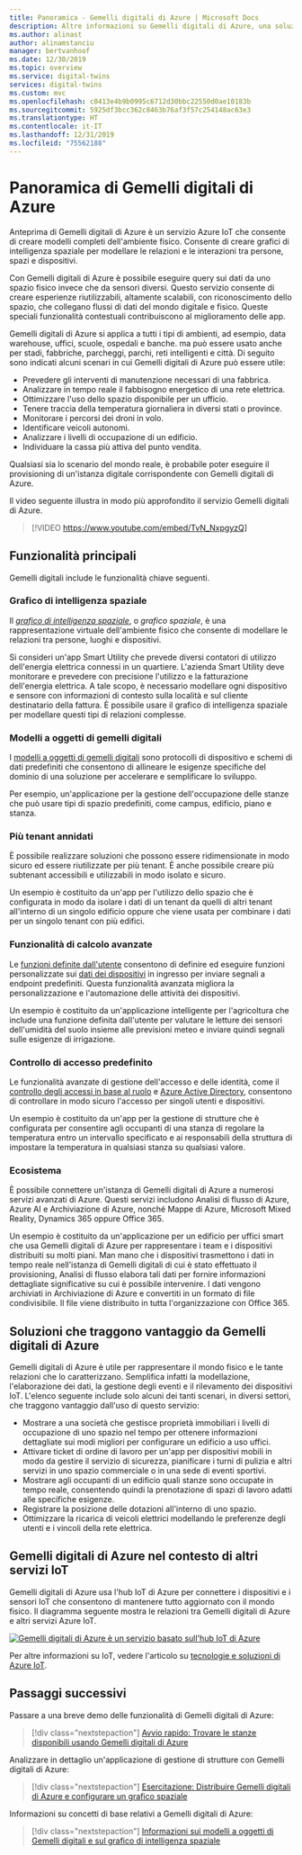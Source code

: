 ```yaml
---
title: Panoramica - Gemelli digitali di Azure | Microsoft Docs
description: Altre informazioni su Gemelli digitali di Azure, una soluzione Azure IoT per l'intelligenza spaziale.
ms.author: alinast
author: alinamstanciu
manager: bertvanhoof
ms.date: 12/30/2019
ms.topic: overview
ms.service: digital-twins
services: digital-twins
ms.custom: mvc
ms.openlocfilehash: c0413e4b9b0995c6712d30bbc22550d0ae10183b
ms.sourcegitcommit: 5925df3bcc362c8463b76af3f57c254148ac63e3
ms.translationtype: HT
ms.contentlocale: it-IT
ms.lasthandoff: 12/31/2019
ms.locfileid: "75562188"
---
```

# <a name="overview-of-azure-digital-twins"></a>Panoramica di Gemelli digitali di Azure

Anteprima di Gemelli digitali di Azure è un servizio Azure IoT che consente di creare modelli completi dell'ambiente fisico. Consente di creare grafici di intelligenza spaziale per modellare le relazioni e le interazioni tra persone, spazi e dispositivi.

Con Gemelli digitali di Azure è possibile eseguire query sui dati da uno spazio fisico invece che da sensori diversi. Questo servizio consente di creare esperienze riutilizzabili, altamente scalabili, con riconoscimento dello spazio, che collegano flussi di dati del mondo digitale e fisico. Queste speciali funzionalità contestuali contribuiscono al miglioramento delle app. 

Gemelli digitali di Azure si applica a tutti i tipi di ambienti, ad esempio, data warehouse, uffici, scuole, ospedali e banche. ma può essere usato anche per stadi, fabbriche, parcheggi, parchi, reti intelligenti e città. Di seguito sono indicati alcuni scenari in cui Gemelli digitali di Azure può essere utile:

- Prevedere gli interventi di manutenzione necessari di una fabbrica.
- Analizzare in tempo reale il fabbisogno energetico di una rete elettrica.
- Ottimizzare l'uso dello spazio disponibile per un ufficio.
- Tenere traccia della temperatura giornaliera in diversi stati o province.
- Monitorare i percorsi dei droni in volo.
- Identificare veicoli autonomi.
- Analizzare i livelli di occupazione di un edificio.
- Individuare la cassa più attiva del punto vendita.

Qualsiasi sia lo scenario del mondo reale, è probabile poter eseguire il provisioning di un'istanza digitale corrispondente con Gemelli digitali di Azure.

Il video seguente illustra in modo più approfondito il servizio Gemelli digitali di Azure.

> [!VIDEO https://www.youtube.com/embed/TvN_NxpgyzQ]

## <a name="key-capabilities"></a>Funzionalità principali

Gemelli digitali include le funzionalità chiave seguenti.

### <a name="spatial-intelligence-graph"></a>Grafico di intelligenza spaziale

Il [*grafico di intelligenza spaziale*](./concepts-objectmodel-spatialgraph.md#spatial-intelligence-graph), o *grafico spaziale*, è una rappresentazione virtuale dell'ambiente fisico che consente di modellare le relazioni tra persone, luoghi e dispositivi.

Si consideri un'app Smart Utility che prevede diversi contatori di utilizzo dell'energia elettrica connessi in un quartiere. L'azienda Smart Utility deve monitorare e prevedere con precisione l'utilizzo e la fatturazione dell'energia elettrica. A tale scopo, è necessario modellare ogni dispositivo e sensore con informazioni di contesto sulla località e sul cliente destinatario della fattura. È possibile usare il grafico di intelligenza spaziale per modellare questi tipi di relazioni complesse.

### <a name="digital-twin-object-models"></a>Modelli a oggetti di gemelli digitali

I [modelli a oggetti di gemelli digitali](./concepts-objectmodel-spatialgraph.md#digital-twins-object-models) sono protocolli di dispositivo e schemi di dati predefiniti che consentono di allineare le esigenze specifiche del dominio di una soluzione per accelerare e semplificare lo sviluppo.

Per esempio, un'applicazione per la gestione dell'occupazione delle stanze che può usare tipi di spazio predefiniti, come campus, edificio, piano e stanza.

### <a name="multiple-and-nested-tenants"></a>Più tenant annidati

È possibile realizzare soluzioni che possono essere ridimensionate in modo sicuro ed essere riutilizzate per più tenant. È anche possibile creare più subtenant accessibili e utilizzabili in modo isolato e sicuro.

Un esempio è costituito da un'app per l'utilizzo dello spazio che è configurata in modo da isolare i dati di un tenant da quelli di altri tenant all'interno di un singolo edificio oppure che viene usata per combinare i dati per un singolo tenant con più edifici.

### <a name="advanced-compute-capabilities"></a>Funzionalità di calcolo avanzate

Le [funzioni definite dall'utente](./concepts-user-defined-functions.md) consentono di definire ed eseguire funzioni personalizzate sui [dati dei dispositivi](./concepts-device-ingress.md) in ingresso per inviare segnali a endpoint predefiniti. Questa funzionalità avanzata migliora la personalizzazione e l'automazione delle attività dei dispositivi.

Un esempio è costituito da un'applicazione intelligente per l'agricoltura che include una funzione definita dall'utente per valutare le letture dei sensori dell'umidità del suolo insieme alle previsioni meteo e inviare quindi segnali sulle esigenze di irrigazione.

### <a name="built-in-access-control"></a>Controllo di accesso predefinito

Le funzionalità avanzate di gestione dell'accesso e delle identità, come il [controllo degli accessi in base al ruolo](./security-role-based-access-control.md) e [Azure Active Directory](./security-authenticating-apis.md), consentono di controllare in modo sicuro l'accesso per singoli utenti e dispositivi.

Un esempio è costituito da un'app per la gestione di strutture che è configurata per consentire agli occupanti di una stanza di regolare la temperatura entro un intervallo specificato e ai responsabili della struttura di impostare la temperatura in qualsiasi stanza su qualsiasi valore.

### <a name="ecosystem"></a>Ecosistema

È possibile connettere un'istanza di Gemelli digitali di Azure a numerosi servizi avanzati di Azure. Questi servizi includono Analisi di flusso di Azure, Azure AI e Archiviazione di Azure, nonché Mappe di Azure, Microsoft Mixed Reality, Dynamics 365 oppure Office 365.

Un esempio è costituito da un'applicazione per un edificio per uffici smart che usa Gemelli digitali di Azure per rappresentare i team e i dispositivi distribuiti su molti piani. Man mano che i dispositivi trasmettono i dati in tempo reale nell'istanza di Gemelli digitali di cui è stato effettuato il provisioning, Analisi di flusso elabora tali dati per fornire informazioni dettagliate significative su cui è possibile intervenire. I dati vengono archiviati in Archiviazione di Azure e convertiti in un formato di file condivisibile. Il file viene distribuito in tutta l'organizzazione con Office 365.

## <a name="solutions-that-benefit-from-azure-digital-twins"></a>Soluzioni che traggono vantaggio da Gemelli digitali di Azure

Gemelli digitali di Azure è utile per rappresentare il mondo fisico e le tante relazioni che lo caratterizzano. Semplifica infatti la modellazione, l'elaborazione dei dati, la gestione degli eventi e il rilevamento dei dispositivi IoT. L'elenco seguente include solo alcuni dei tanti scenari, in diversi settori, che traggono vantaggio dall'uso di questo servizio:

* Mostrare a una società che gestisce proprietà immobiliari i livelli di occupazione di uno spazio nel tempo per ottenere informazioni dettagliate sui modi migliori per configurare un edificio a uso uffici.
* Attivare ticket di ordine di lavoro per un'app per dispositivi mobili in modo da gestire il servizio di sicurezza, pianificare i turni di pulizia e altri servizi in uno spazio commerciale o in una sede di eventi sportivi.
* Mostrare agli occupanti di un edificio quali stanze sono occupate in tempo reale, consentendo quindi la prenotazione di spazi di lavoro adatti alle specifiche esigenze.
* Registrare la posizione delle dotazioni all'interno di uno spazio.
* Ottimizzare la ricarica di veicoli elettrici modellando le preferenze degli utenti e i vincoli della rete elettrica.

## <a name="azure-digital-twins-in-the-context-of-other-iot-services"></a>Gemelli digitali di Azure nel contesto di altri servizi IoT

Gemelli digitali di Azure usa l'hub IoT di Azure per connettere i dispositivi e i sensori IoT che consentono di mantenere tutto aggiornato con il mondo fisico. Il diagramma seguente mostra le relazioni tra Gemelli digitali di Azure e altri servizi Azure IoT.

[![Gemelli digitali di Azure è un servizio basato sull'hub IoT di Azure](media/overview/azure-digital-twins-in-iot-ecosystem.png)](media/overview/azure-digital-twins-in-iot-ecosystem.png#lightbox)

Per altre informazioni su IoT, vedere l'articolo su [tecnologie e soluzioni di Azure IoT](../iot-fundamentals/iot-services-and-technologies.md).

## <a name="next-steps"></a>Passaggi successivi

Passare a una breve demo delle funzionalità di Gemelli digitali di Azure:

>[!div class="nextstepaction"]
>[Avvio rapido: Trovare le stanze disponibili usando Gemelli digitali di Azure](./quickstart-view-occupancy-dotnet.md)

Analizzare in dettaglio un'applicazione di gestione di strutture con Gemelli digitali di Azure:

>[!div class="nextstepaction"]
>[Esercitazione: Distribuire Gemelli digitali di Azure e configurare un grafico spaziale](./tutorial-facilities-setup.md)

Informazioni su concetti di base relativi a Gemelli digitali di Azure:

>[!div class="nextstepaction"]
>[Informazioni sui modelli a oggetti di Gemelli digitali e sul grafico di intelligenza spaziale](./concepts-objectmodel-spatialgraph.md)